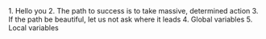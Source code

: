<o>
1. Hello you
2. The path to success is to take massive, determined action
3. If the path be beautiful, let us not ask where it leads
4. Global variables
5. Local variables
